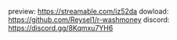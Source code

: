 preview: https://streamable.com/iz52da
dowload: https://github.com/Reysel1/r-washmoney
discord: https://discord.gg/8Kqmxu7YH6
